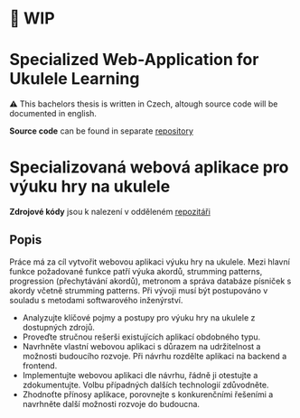 # :construction: WIP

# Specialized Web-Application for Ukulele Learning

:warning: This bachelors thesis is written in Czech, altough source code will be documented in english.

**Source code** can be found in separate [repository]()

# Specializovaná webová aplikace pro výuku hry na ukulele

**Zdrojové kódy** jsou k nalezení v odděleném [repozitáři]()

## Popis

Práce má za cíl vytvořit webovou aplikaci výuku hry na ukulele. Mezi hlavní funkce požadované funkce patří výuka akordů, strumming patterns, progression (přechytávání
akordů), metronom a správa databáze písniček s akordy včetně strumming patterns. Při vývoji musí být postupováno v souladu s metodami softwarového inženýrství.

- Analyzujte klíčové pojmy a postupy pro výuku hry na ukulele z dostupných zdrojů.
- Proveďte stručnou rešerši existujících aplikací obdobného typu.
- Navrhněte vlastní webovou aplikaci s důrazem na udržitelnost a možnosti budoucího rozvoje. Při návrhu rozdělte aplikaci na backend a frontend.
- Implementujte webovou aplikaci dle návrhu, řádně ji otestujte a zdokumentujte. Volbu případných dalších technologií zdůvodněte.
- Zhodnoťte přínosy aplikace, porovnejte s konkurenčními řešeními a navrhněte další možnosti rozvoje do budoucna.
